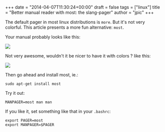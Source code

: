 +++
date = "2014-04-07T11:30:24+00:00"
draft = false
tags = ["linux"]
title = "Better manual reader with most: the slang-pager"
author = "jpic"
+++

The default pager in most linux distributions is `more`. But it's not very colorful. This article presents a more fun alternative: `most`.

Your manual probably looks like this:

![](/img/2014-04-07-better-manual-reader-with-most-the-slang-pager/70f904254f1e90de3d01478727f5a7f98d14c0fde359820c198e802e31208470.png)

Not very awesome, wouldn't it be nicer to have it with colors ? like this:


![](/img/2014-04-07-better-manual-reader-with-most-the-slang-pager/2c2cb65fd979a2022b00bb46c8a8afa0c928d24d45abdebf7a9ca5343a6b1f35.png)

Then go ahead and install most, ie.:

    sudo apt-get install most

Try it out:

    MANPAGER=most man man

If you like it, set something like that in your `.bashrc`:

    export PAGER=most
    export MANPAGER=$PAGER

